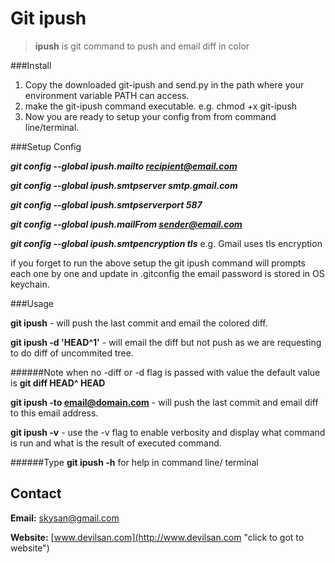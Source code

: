 # Git ipush



> **ipush** is git command to push and email diff in color

###Install
1. Copy the downloaded git-ipush and send.py in the path where your environment variable PATH can access.
2. make the git-ipush command executable. e.g.
	chmod +x git-ipush
3. Now you are ready to setup your config from from command line/terminal.


###Setup Config

***git config --global ipush.mailto recipient@email.com***

***git config --global ipush.smtpserver smtp.gmail.com***

***git config --global ipush.smtpserverport 587***

***git config --global ipush.mailFrom sender@email.com***

***git config --global ipush.smtpencryption tls*** 
e.g. Gmail uses tls encryption

if you forget to run the above setup the git ipush command will prompts each 
one by one and update in .gitconfig the email password is stored in OS keychain.

###Usage

**git ipush** - will push the last commit and email the colored diff.

**git ipush -d 'HEAD^1'** - will email the diff but not push as we are requesting to do diff of uncommited tree.

######Note
when no -diff or -d flag is passed with value the default value is **git diff HEAD^ HEAD**


**git ipush -to email@domain.com** - will push the last commit and email diff to this email address.

 **git ipush -v** - use the -v flag to enable verbosity and display what command is run and what is the result of executed command.

######Type **git ipush -h** for help in command line/ terminal
 
## Contact

**Email:** <skysan@gmail.com>

**Website:** [www.devilsan.com](http://www.devilsan.com "click to got to website")